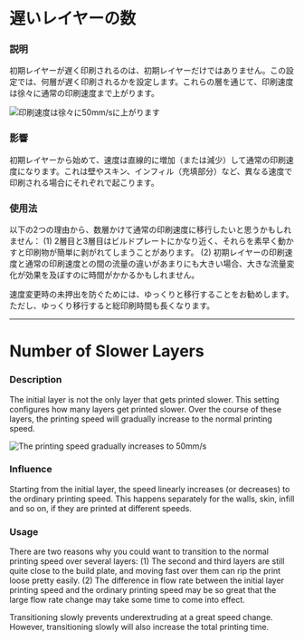 遅いレイヤーの数
====
### **説明**
初期レイヤーが遅く印刷されるのは、初期レイヤーだけではありません。この設定では、何層が遅く印刷されるかを設定します。これらの層を通じて、印刷速度は徐々に通常の印刷速度まで上がります。

![印刷速度は徐々に50mm/sに上がります](../images/speed_slowdown_layers.svg)

### **影響**
初期レイヤーから始めて、速度は直線的に増加（または減少）して通常の印刷速度になります。これは壁やスキン、インフィル（充填部分）など、異なる速度で印刷される場合にそれぞれで起こります。

### **使用法**
以下の2つの理由から、数層かけて通常の印刷速度に移行したいと思うかもしれません：
(1)	2層目と3層目はビルドプレートにかなり近く、それらを素早く動かすと印刷物が簡単に剥がれてしまうことがあります。
(2)	初期レイヤーの印刷速度と通常の印刷速度との間の流量の違いがあまりにも大きい場合、大きな流量変化が効果を及ぼすのに時間がかかるかもしれません。

速度変更時の未押出を防ぐためには、ゆっくりと移行することをお勧めします。
ただし、ゆっくり移行すると総印刷時間も長くなります。

---

Number of Slower Layers
====
### **Description**
The initial layer is not the only layer that gets printed slower. This setting configures how many layers get printed slower. Over the course of these layers, the printing speed will gradually increase to the normal printing speed.

![The printing speed gradually increases to 50mm/s](../images/speed_slowdown_layers.svg)

### **Influence**
Starting from the initial layer, the speed linearly increases (or decreases) to the ordinary printing speed. This happens separately for the walls, skin, infill and so on, if they are printed at different speeds.

### **Usage**
There are two reasons why you could want to transition to the normal printing speed over several layers: 
(1)	The second and third layers are still quite close to the build plate, and moving fast over them can rip the print loose pretty easily.
(2)	The difference in flow rate between the initial layer printing speed and the ordinary printing speed may be so great that the large flow rate change may take some time to come into effect. 

Transitioning slowly prevents underextruding at a great speed change.
However, transitioning slowly will also increase the total printing time.

